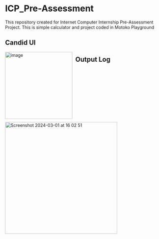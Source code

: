 # ICP_Pre-Assessment
This repository created for Internet Computer Internship Pre-Assessment Project. This is simple calculator and project coded in Motoko Playground
<h2>Candid UI</h2>
<img width="219" style="float: left; margin-right: 10px;" alt="image" src="https://github.com/efecaglarr/ICP_Pre-Assessment/assets/128126851/7866e5a0-3308-473f-bf03-e9b747a09551">
<h2>Output Log</h2>
<img width="365" style="clear: left; margin-top: 10px;" alt="Screenshot 2024-03-01 at 16 02 51"  src="https://github.com/efecaglarr/ICP_Pre-Assessment/assets/128126851/c4ec2c3c-b4e9-4d4e-a5a9-522a96d7fda9">


